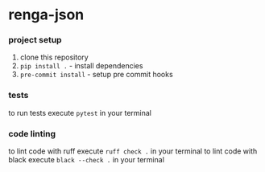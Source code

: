# renga-json

### project setup
1. clone this repository
2. `pip install .` - install dependencies
3. `pre-commit install` - setup pre commit hooks

### tests
to run tests execute `pytest` in your terminal

### code linting
to lint code with ruff execute `ruff check .` in your terminal
to lint code with black execute `black --check .` in your terminal
